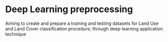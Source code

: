 # Deep Learning preprocessing
 Aiming to create and prepare a training and testing datasets for Land Use and Land Cover classification procedure, through deep learning application technique